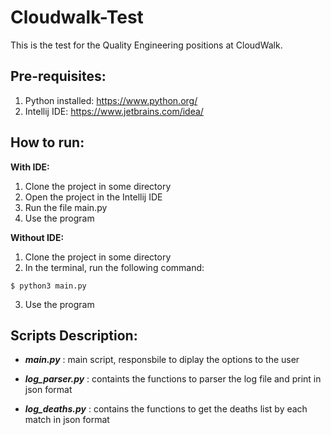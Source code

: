 # Cloudwalk-Test

This is the test for the Quality Engineering positions at CloudWalk.

## **Pre-requisites:**

1) Python installed: https://www.python.org/
2) Intellij IDE: https://www.jetbrains.com/idea/


## **How to run:**

**With IDE:**

1) Clone the project in some directory
2) Open the project in the Intellij IDE
3) Run the file main.py
4) Use the program

**Without IDE:**

1) Clone the project in some directory
2) In the terminal, run the following command:
```
$ python3 main.py
```
3) Use the program

## **Scripts Description:**

- ***main.py*** : main script, responsbile to diplay the options to the user

- ***log_parser.py*** : containts the functions to parser the log file and print in json format

- ***log_deaths.py*** : contains the functions to get the deaths list by each match in json format
